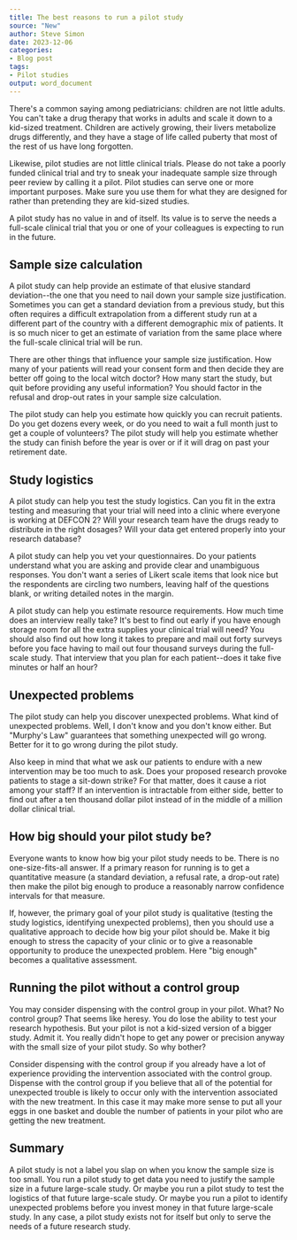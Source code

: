 ```yaml
---
title: The best reasons to run a pilot study
source: "New"
author: Steve Simon
date: 2023-12-06
categories:
- Blog post
tags:
- Pilot studies
output: word_document
---
```


There's a common saying among pediatricians: children are not little adults. You can't take a drug therapy that works in adults and scale it down to a kid-sized treatment. Children are actively growing, their livers metabolize drugs differently, and they have a stage of life called puberty that most of the rest of us have long forgotten.

Likewise, pilot studies are not little clinical trials. Please do not take a poorly funded clinical trial and try to sneak your inadequate sample size through peer review by calling it a pilot. Pilot studies can serve one or more important purposes. Make sure you use them for what they are designed for rather than pretending they are kid-sized studies.

A pilot study has no value in and of itself. Its value is to serve the needs a full-scale clinical trial that you or one of your colleagues is expecting to run in the future.

## Sample size calculation

A pilot study can help provide an estimate of that elusive standard deviation--the one that you need to nail down your sample size justification. Sometimes you can get a standard deviation from a previous study, but this often requires a difficult extrapolation from a different study run at a different part of the country with a different demographic mix of patients. It is so much nicer to get an estimate of variation from the same place where the full-scale clinical trial will be run.

There are other things that influence your sample size justification. How many of your patients will read your consent form and then decide they are better off going to the local witch doctor? How many start the study, but quit before providing any useful information? You should factor in the refusal and drop-out rates in your sample size calculation.

The pilot study can help you estimate how quickly you can recruit patients. Do you get dozens every week, or do you need to wait a full month just to get a couple of volunteers? The pilot study will help you estimate whether the study can finish before the year is over or if it will drag on past your retirement date.

## Study logistics

A pilot study can help you test the study logistics. Can you fit in the extra testing and measuring that your trial will need into a clinic where everyone is working at DEFCON 2? Will your research team have the drugs ready to distribute in the right dosages? Will your data get entered properly into your research database? 

A pilot study can help you vet your questionnaires. Do your patients understand what you are asking and provide clear and unambiguous responses. You don't want a series of Likert scale items that look nice but the respondents are circling two numbers, leaving half of the questions blank, or writing detailed notes in the margin. 

A pilot study can help you estimate resource requirements. How much time does an interview really take? It's best to find out early if you have enough storage room for all the extra supplies your clinical trial will need? You should also find out how long it takes to prepare and mail out forty surveys before you face having to mail out four thousand surveys during the full-scale study. That interview that you plan for each patient--does it take five minutes or half an hour?

## Unexpected problems

The pilot study can help you discover unexpected problems. What kind of unexpected problems. Well, I don't know and you don't know either. But "Murphy's Law" guarantees that something unexpected will go wrong. Better for it to go wrong during the pilot study.

Also keep in mind that what we ask our patients to endure with a new intervention may be too much to ask. Does your proposed research provoke patients to stage a sit-down strike? For that matter, does it cause a riot among your staff? If an intervention is intractable from either side, better to find out after a ten thousand dollar pilot instead of in the middle of a million dollar clinical trial.

## How big should your pilot study be?

Everyone wants to know how big your pilot study needs to be. There is no one-size-fits-all answer. If a primary reason for running is to get a quantitative measure (a standard deviation, a refusal rate, a drop-out rate) then make the pilot big enough to produce a reasonably narrow confidence intervals for that measure.

If, however, the primary goal of your pilot study is qualitative (testing the study logistics, identifying unexpected problems), then you should use a qualitative approach to decide how big your pilot should be. Make it big enough to stress the capacity of your clinic or to give a reasonable opportunity to produce the unexpected problem. Here "big enough" becomes a qualitative assessment.

## Running the pilot without a control group

You may consider dispensing with the control group in your pilot. What? No control group? That seems like heresy. You do lose the ability to test your research hypothesis. But your pilot is not a kid-sized version of a bigger study. Admit it. You really didn't hope to get any power or precision anyway with the small size of your pilot study. So why bother?

Consider dispensing with the control group if you already have a lot of experience providing the intervention associated with the control group. Dispense with the control group if you believe that all of the potential for unexpected trouble is likely to occur only with the intervention associated with the new treatment. In this case it may make more sense to put all your eggs in one basket and double the number of patients in your pilot who are getting the new treatment.

## Summary

A pilot study is not a label you slap on when you know the sample size is too small. You run a pilot study to get data you need to justify the sample size in a future large-scale study. Or maybe you run a pilot study to test the logistics of that future large-scale study. Or maybe you run a pilot to identify unexpected problems before you invest money in that future large-scale study. In any case, a pilot study exists not for itself but only to serve the needs of a future research study.  

